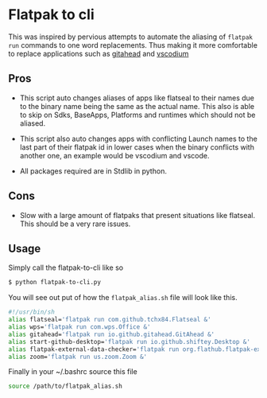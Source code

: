 # Flatpak to cli

This was inspired by pervious attempts to automate the aliasing of `flatpak run` commands to one word replacements. Thus making it more comfortable to replace applications such as [gitahead](https://github.com/flathub/io.github.gitahead.GitAhead) and [vscodium](com.vscodium.codium)

## Pros

- This script auto changes aliases of apps like flatseal to their names due to the binary name being the same as the actual name. This also is able to skip on Sdks, BaseApps, Platforms and runtimes which should not be aliased.

- This script also auto changes apps with conflicting Launch names to the last part of their flatpak id in lower cases when the binary conflicts with another one, an example would be vscodium and vscode.

- All packages required are in Stdlib in python.

## Cons

- Slow with a large amount of flatpaks that present situations like flatseal. This should be a very rare issues.

## Usage

Simply call the flatpak-to-cli like so

```bash
$ python flatpak-to-cli.py
```

You will see out put of how the `flatpak_alias.sh` file will look like this.

```bash
#!/usr/bin/sh
alias flatseal='flatpak run com.github.tchx84.Flatseal &'
alias wps='flatpak run com.wps.Office &'
alias gitahead='flatpak run io.github.gitahead.GitAhead &'
alias start-github-desktop='flatpak run io.github.shiftey.Desktop &'
alias flatpak-external-data-checker='flatpak run org.flathub.flatpak-external-data-checker &'
alias zoom='flatpak run us.zoom.Zoom &'
```

Finally in your ~/.bashrc source this file

```bash
source /path/to/flatpak_alias.sh
```
